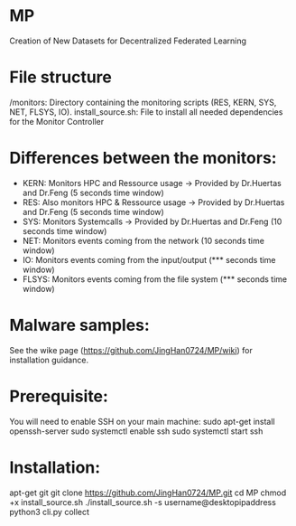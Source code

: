# MP
Creation of New Datasets for Decentralized Federated Learning
# File structure
/monitors: Directory containing the monitoring scripts (RES, KERN, SYS, NET, FLSYS, IO).
install_source.sh: File to install all needed dependencies for the Monitor Controller
# Differences between the monitors:
* KERN: Monitors HPC and Ressource usage -> Provided by Dr.Huertas and Dr.Feng (5 seconds time window)
* RES: Also monitors HPC & Ressource usage -> Provided by Dr.Huertas and Dr.Feng (5 seconds time window)
* SYS: Monitors Systemcalls -> Provided by Dr.Huertas and Dr.Feng (10 seconds time window)
* NET: Monitors events coming from the network (10 seconds time window)
* IO: Monitors events coming from the input/output (*** seconds time window)
* FLSYS: Monitors events coming from the file system (*** seconds time window)
# Malware samples:
See the wike page (https://github.com/JingHan0724/MP/wiki) for installation guidance.
# Prerequisite:
You will need to enable SSH on your main machine:
sudo apt-get install openssh-server
sudo systemctl enable ssh
sudo systemctl start ssh
# Installation:
apt-get git
git clone https://github.com/JingHan0724/MP.git
cd MP
chmod +x install_source.sh
./install_source.sh -s username@desktopipaddress
python3 cli.py collect